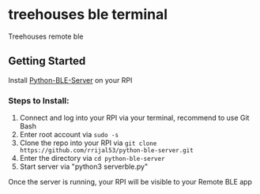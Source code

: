 # treehouses ble terminal

Treehouses remote ble

## Getting Started

Install [Python-BLE-Server](https://github.com/rrijal53/python-ble-server) on your RPI

### Steps to Install:
1. Connect and log into your RPI via your terminal, recommend to use Git Bash
2. Enter root account via `sudo -s`
3. Clone the repo into your RPI via `git clone https://github.com/rrijal53/python-ble-server.git`
4. Enter the directory via `cd python-ble-server`
5. Start server via "python3 serverble.py"

Once the server is running, your RPI will be visible to your Remote BLE app
